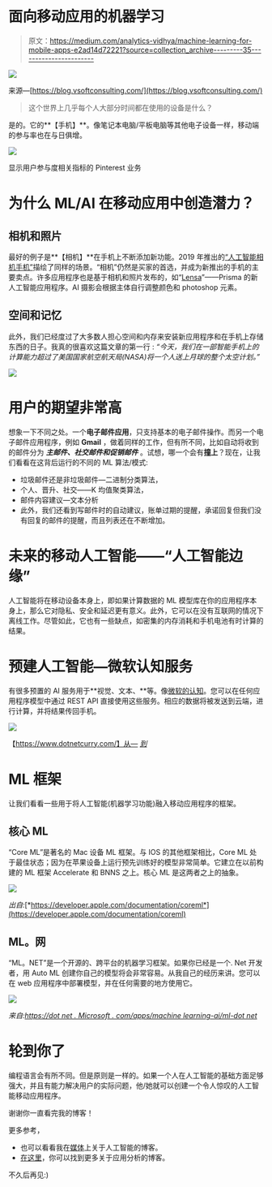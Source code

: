# 面向移动应用的机器学习

> 原文：<https://medium.com/analytics-vidhya/machine-learning-for-mobile-apps-e2ad14d72221?source=collection_archive---------35----------------------->

![](img/649cb7cae8d6cb695fc3008544c4ace8.png)

来源—[https://blog.vsoftconsulting.com/](https://blog.vsoftconsulting.com/)

> 这个世界上几乎每个人大部分时间都在使用的设备是什么？

是的。它的**【手机】**。像笔记本电脑/平板电脑等其他电子设备一样，移动端的参与率也在与日俱增。

![](img/fcd79c65845aac20d2f39a0f124ad6c8.png)

显示用户参与度相关指标的 Pinterest 业务

# 为什么 ML/AI 在移动应用中创造潜力？

## 相机和照片

最好的例子是**【相机】**在手机上不断添加新功能。2019 年推出的[“人工智能相机手机”](https://analyticsindiamag.com/top-ai-based-phone-cameras-launched-in-2019/)描绘了同样的场景。“相机”仍然是买家的首选，并成为新推出的手机的主要卖点。许多应用程序也是基于相机和照片发布的，如“[Lensa](https://techcrunch.com/2018/12/13/prismas-new-ai-powered-app-lensa-helps-the-selfie-camera-lie/)”——Prisma 的新人工智能应用程序。AI 摄影会根据主体自行调整颜色和 photoshop 元素。

## 空间和记忆

此外，我们已经度过了大多数人担心空间和内存来安装新应用程序和在手机上存储东西的日子。我真的很喜欢这篇文章的第一行 : *“今天，我们在一部智能手机上的计算能力超过了美国国家航空航天局(NASA)将一个人送上月球的整个太空计划。”*

![](img/3c05866d8f9ea8c484dc5bbb090a3fd4.png)

# 用户的期望非常高

想象一下不同之处。一个**电子邮件应用**，只支持基本的电子邮件操作。而另一个电子邮件应用程序，例如 **Gmail** ，做着同样的工作，但有所不同，比如自动将收到的邮件分为 ***主邮件、社交邮件和促销邮件*** 。试想，哪一个会有**撞上**？现在，让我们看看在这背后运行的不同的 ML 算法/模式:

*   垃圾邮件还是非垃圾邮件—二进制分类算法，
*   个人、晋升、社交——K 均值聚类算法，
*   邮件内容建议—文本分析
*   此外，我们还看到写邮件时的自动建议，账单过期的提醒，承诺回复但我们没有回复的邮件的提醒，而且列表还在不断增加。

# 未来的移动人工智能——“人工智能边缘”

人工智能将在移动设备本身上，即如果计算数据的 ML 模型库在你的应用程序本身上，那么它对隐私、安全和延迟更有意义。此外，它可以在没有互联网的情况下离线工作。尽管如此，它也有一些缺点，如密集的内存消耗和手机电池有时计算的结果。

# 预建人工智能—微软认知服务

有很多预置的 AI 服务用于**视觉、文本、**等。像[微软的认知](https://azure.microsoft.com/en-in/services/cognitive-services/)。您可以在任何应用程序模型中通过 REST API 直接使用这些服务。相应的数据将被发送到云端，进行计算，并将结果传回手机。

![](img/25cd2b8e24aa12cc53f5489793b86c17.png)

【https://www.dotnetcurry.com/】从— [*到*](https://www.dotnetcurry.com/images/xamarin/cognitive/cognitive-services-overview.png)

# ML 框架

让我们看看一些用于将人工智能(机器学习功能)融入移动应用程序的框架。

## 核心 ML

“Core ML”是著名的 Mac 设备 ML 框架。与 IOS 的其他框架相比，Core ML 处于最佳状态；因为在苹果设备上运行预先训练好的模型非常简单。它建立在以前构建的 ML 框架 Accelerate 和 BNNS 之上。核心 ML 是这两者之上的抽象。

![](img/9e242521361caff130851a36b0ff593d.png)

*出自:*[*https://developer.apple.com/documentation/coreml*](https://developer.apple.com/documentation/coreml)

## ML。网

“ML。NET”是一个开源的、跨平台的机器学习框架。如果你已经是一个. Net 开发者，用 Auto ML 创建你自己的模型将会非常容易。从我自己的经历来讲。您可以在 web 应用程序中部署模型，并在任何需要的地方使用它。

![](img/523ec47aca8e73d727a7f73f870a59e6.png)

*来自:*[*https://dot net . Microsoft . com/apps/machine learning-ai/ml-dot net*](https://dotnet.microsoft.com/apps/machinelearning-ai/ml-dotnet)

# 轮到你了

编程语言会有所不同。但是原则是一样的。如果一个人在人工智能的基础方面足够强大，并且有能力解决用户的实际问题，他/她就可以创建一个令人惊叹的人工智能移动应用程序。

谢谢你一直看完我的博客！

更多参考，

*   也可以看看我在[媒体](/analytics-vidhya/artificial-intelligence-boon-or-bane-in-lay-mans-language-98228805b8c)上关于人工智能的博客。
*   [在这里](https://clevertap.com/blog/page/2/)，你可以找到更多关于应用分析的博客。

不久后再见:)